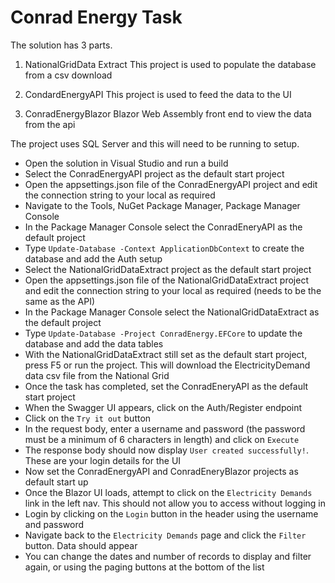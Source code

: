 # Conrad Energy Task

The solution has 3 parts.

1. NationalGridData Extract
   This project is used to populate the database from a csv download
   
2. CondardEnergyAPI
   This project is used to feed the data to the UI
   
3. ConradEnergyBlazor
   Blazor Web Assembly front end to view the data from the api
   
   
The project uses SQL Server and this will need to be running to setup.

- Open the solution in Visual Studio and run a build
- Select the ConradEnergyAPI project as the default start project
- Open the appsettings.json file of the ConradEnergyAPI project and edit the connection string to your local as required
- Navigate to the Tools, NuGet Package Manager, Package Manager Console
- In the Package Manager Console select the ConradEneryAPI as the default project
- Type ```Update-Database -Context ApplicationDbContext``` to create the database and add the Auth setup
- Select the NationalGridDataExtract project as the default start project
- Open the appsettings.json file of the NationalGridDataExtract project and edit the connection string to your local as required (needs to be the same as the API)
- In the Package Manager Console select the NationalGridDataExtract as the default project
- Type ```Update-Database -Project ConradEnergy.EFCore``` to update the database and add the data tables
- With the NationalGridDataExtract still set as the default start project, press F5 or run the project.  This will download the ElectricityDemand data csv file from the National Grid
- Once the task has completed, set the ConradEneryAPI as the default start project
- When the Swagger UI appears, click on the Auth/Register endpoint
- Click on the ```Try it out``` button
- In the request body, enter a username and password (the password must be a minimum of 6 characters in length) and click on ```Execute```
- The response body should now display ```User created successfully!```.  These are your login details for the UI
- Now set the ConradEnergyAPI and ConradEneryBlazor projects as default start up
- Once the Blazor UI loads, attempt to click on the ```Electricity Demands``` link in the left nav.  This should not allow you to access without logging in
- Login by clicking on the ```Login``` button in the header using the username and password
- Navigate back to the ```Electricity Demands``` page and click the ```Filter``` button.  Data should appear
- You can change the dates and number of records to display and filter again, or using the paging buttons at the bottom of the list
